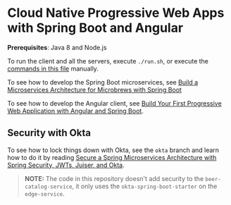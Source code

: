 # Cloud Native Progressive Web Apps with Spring Boot and Angular

**Prerequisites**: Java 8 and Node.js

To run the client and all the servers, execute `./run.sh`, or execute the [commands in this file](https://github.com/mraible/cloud-native-pwas/blob/master/run.sh) manually.

To see how to develop the Spring Boot microservices, see [Build a Microservices Architecture for Microbrews with Spring Boot](https://developer.okta.com/blog/2017/06/15/build-microservices-architecture-spring-boot)

To see how to develop the Angular client, see [Build Your First Progressive Web Application with Angular and Spring Boot](https://developer.okta.com/blog/2017/05/09/progressive-web-applications-with-angular-and-spring-boot). 

## Security with Okta

To see how to lock things down with Okta, see the `okta` branch and learn how to do it by reading [Secure a Spring Microservices Architecture with Spring Security, JWTs, Juiser, and Okta](https://developer.okta.com/blog/2017/08/08/secure-spring-microservices). 

> **NOTE:** The code in this repository doesn't add security to the `beer-catalog-service`, it only uses the `okta-spring-boot-starter` on the `edge-service`.
